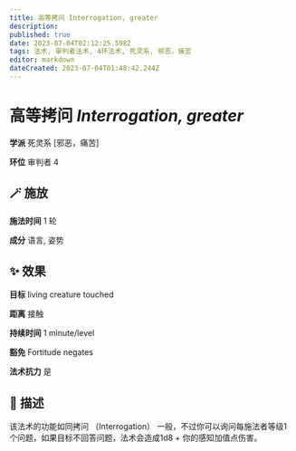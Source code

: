 ```yaml
---
title: 高等拷问 Interrogation, greater
description: 
published: true
date: 2023-07-04T02:12:25.598Z
tags: 法术, 审判者法术, 4环法术, 死灵系, 邪恶，痛苦
editor: markdown
dateCreated: 2023-07-04T01:48:42.244Z
---
```


# **高等拷问** *Interrogation, greater*

**学派** 死灵系 \[邪恶，痛苦\] 

**环位** 审判者 4

## 🪄 施放

**施法时间** 1 轮

**成分** 语言, 姿势

## ✨ 效果 

**目标** living creature touched 

**距离** 接触  

**持续时间** 1 minute/level 

**豁免** Fortitude negates

**法术抗力** 是

## 📖 描述

该法术的功能如同拷问 （Interrogation） 一般，不过你可以询问每施法者等级1个问题，如果目标不回答问题，法术会造成1d8 + 你的感知加值点伤害。
    